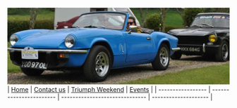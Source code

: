 ![blue spitfire](/assets/DSC_0001.webp)
| [Home](/) | [Contact us](/contactus.html) | [Triumph Weekend](/weekend.html) | [Events](/events.html) |
| ----------------- | ----------------------- | ------------------------------ | -------------------- |
